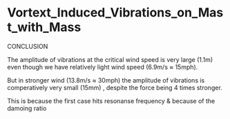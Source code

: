 # Vortext_Induced_Vibrations_on_Mast_with_Mass
 
CONCLUSION

The amplitude of vibrations at the critical wind speed is very large (1.1m) even though we have relatively light
wind speed (6.9m/s ≈ 15mph).

But in stronger wind (13.8m/s ≈ 30mph) the amplitude of vibrations is comperatively very small (15mm) , despite the 
force being 4 times stronger.

This is because the first case hits resonanse frequency
& because of the damoing ratio
